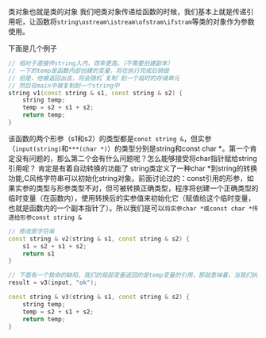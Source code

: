 类对象也就是类的对象
我们吧类对象传递给函数的时候，我们基本上就是传递引用呃，让函数将`string\ostream\istream\ofstram\ifstram`等类的对象作为参数使用。

下面是几个例子
```cpp
// 相对于直接传string入内，效率更高。（不需要创建副本）
// 一下的temp是函数内部创建的变量，将在执行完成后销毁
// 但是，他被返回出去，将会随机`复制`到一个临时的存储单元
// 然后在main中被复制到一个string中
string v1(const string & s1, const string & s2) {
    string temp;
    temp = s2 + s1 + s2;
    return temp;
}
```
该函数的两个形参（s1和s2）的类型都是`const string &`，但实参（`input(string)`和`***(char *)`）的类型分别是string和const char *。第一个肯定没有问题的，那么第二个会有什么问题呢？怎么能够接受将char指针赋给string 引用呢？
肯定是有着自动转换的功能了
string类定义了一种char *到string的转换功能,C风格字符串可以初始化string对象。前面讨论过的：const引用的形参，如果实参的类型与形参类型不对，但可被转换正确类型，程序将创建一个正确类型的临时变量（在函数内），使用转换后的实参值来初始化它（赋值给这个临时变量，也就是函数内的一个副本指针了）。所以我们是可以`将实参char *或const char *传递给形参const string &`


```cpp
// 修改原字符串
const string & v2(string & s1, const string & s2) {
    s1 = s2 + s1 + s2;
    return s1
}
```

```cpp
// 下面有一个致命的缺陷，我们的局部变量返回的是temp变量的引用，那就意味着，当我们执行完以后，变量会被销毁，那么我们视图去引用一个不存在的变量，会奔溃。
result = v3(input, "ok");

const string & v3(string & s1, const string & s2) {
    string temp;
    temp = s2 + s1 + s2;
    return temp;
}
```